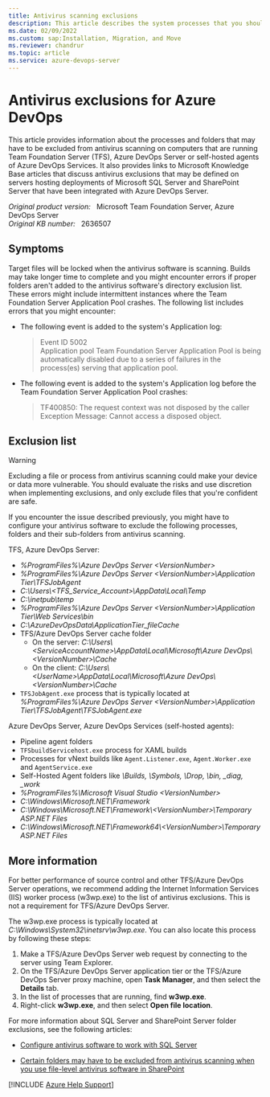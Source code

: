 ```yaml
---
title: Antivirus scanning exclusions
description: This article describes the system processes that you should consider excluding from antivirus scanning on computers that are running Team Foundation Server.
ms.date: 02/09/2022
ms.custom: sap:Installation, Migration, and Move
ms.reviewer: chandrur
ms.topic: article
ms.service: azure-devops-server
---
```

# Antivirus exclusions for Azure DevOps

This article provides information about the processes and folders that may have to be excluded from antivirus scanning on computers that are running Team Foundation Server (TFS), Azure DevOps Server or self-hosted agents of Azure DevOps Services. It also provides links to Microsoft Knowledge Base articles that discuss antivirus exclusions that may be defined on servers hosting deployments of Microsoft SQL Server and SharePoint Server that have been integrated with Azure DevOps Server.

_Original product version:_ &nbsp; Microsoft Team Foundation Server, Azure DevOps Server    
_Original KB number:_ &nbsp; 2636507

## Symptoms

Target files will be locked when the antivirus software is scanning. Builds may take longer time to complete and you might encounter errors if proper folders aren't added to the antivirus software's directory exclusion list. These errors might include intermittent instances where the Team Foundation Server Application Pool crashes. The following list includes errors that you might encounter:

- The following event is added to the system's Application log:

    > Event ID 5002  
      Application pool Team Foundation Server Application Pool is being automatically disabled due to a series of failures in the process(es) serving that application pool.

- The following event is added to the system's Application log before the Team Foundation Server Application Pool crashes:

   >TF400850: The request context was not disposed by the caller  
    Exception Message: Cannot access a disposed object.

## Exclusion list

> [!WARNING]
> Excluding a file or process from antivirus scanning could make your device or data more vulnerable. You should evaluate the risks and use discretion when implementing exclusions, and only exclude files that you're confident are safe.

If you encounter the issue described previously, you might have to configure your antivirus software to exclude the following processes, folders and their sub-folders from antivirus scanning.

TFS, Azure DevOps Server:

- _%ProgramFiles%\Azure DevOps Server \<VersionNumber\>_
- _%ProgramFiles%\Azure DevOps Server \<VersionNumber\>\Application Tier\TFSJobAgent_
- _C:\Users\\<TFS_Service_Account\>\AppData\Local\Temp_
- _C:\inetpub\temp_
- _%ProgramFiles%\Azure DevOps Server <VersionNumber\>\Application Tier\Web Services\bin_
- _C:\AzureDevOpsData\ApplicationTier\_fileCache_
- TFS/Azure DevOps Server cache folder
  - On the server: _C:\Users\\<ServiceAccountName\>\AppData\Local\Microsoft\Azure DevOps\\<VersionNumber\>\Cache_
  - On the client: _C:\Users\\<UserName\>\AppData\Local\Microsoft\Azure DevOps\\<VersionNumber\>\Cache_
- `TFSJobAgent.exe` process that is typically located at _%ProgramFiles%\Azure DevOps Server \<VersionNumber\>\Application Tier\TFSJobAgent\TFSJobAgent.exe_

Azure DevOps Server, Azure DevOps Services (self-hosted agents):

- Pipeline agent folders
- `TFSbuildServicehost.exe` process for XAML builds
- Processes for vNext builds like `Agent.Listener.exe`, `Agent.Worker.exe` and `AgentService.exe`
- Self-Hosted Agent folders like _\Builds, \Symbols, \Drop, \bin, \_diag, \_work_
- _%ProgramFiles%\Microsoft Visual Studio \<VersionNumber\>_
- _C:\Windows\Microsoft.NET\Framework_
- _C:\Windows\Microsoft.NET\Framework\\<VersionNumber\>\Temporary ASP.NET Files_
- _C:\Windows\Microsoft.NET\Framework64\\<VersionNumber\>\Temporary ASP.NET Files_

## More information

For better performance of source control and other TFS/Azure DevOps Server operations, we recommend adding the Internet Information Services (IIS) worker process (w3wp.exe) to the list of antivirus exclusions. This is not a requirement for TFS/Azure DevOps Server.

The w3wp.exe process is typically located at _C:\Windows\System32\inetsrv\w3wp.exe_. You can also locate this process by following these steps:

1. Make a TFS/Azure DevOps Server web request by connecting to the server using Team Explorer.
2. On the TFS/Azure DevOps Server application tier or the TFS/Azure DevOps Server proxy machine, open **Task Manager**, and then select the **Details** tab.
3. In the list of processes that are running, find **w3wp.exe**.
4. Right-click **w3wp.exe**, and then select **Open file location**.

For more information about SQL Server and SharePoint Server folder exclusions, see the following articles:

- [Configure antivirus software to work with SQL Server](../../sql/database-engine/security/antivirus-and-sql-server.md)

- [Certain folders may have to be excluded from antivirus scanning when you use file-level antivirus software in SharePoint](https://support.microsoft.com/office/certain-folders-may-have-to-be-excluded-from-antivirus-scanning-when-you-use-file-level-antivirus-software-in-sharepoint-01cbc532-a24e-4bba-8d67-0b1ed733a3d9)

[!INCLUDE [Azure Help Support](../../includes/azure-help-support.md)]
